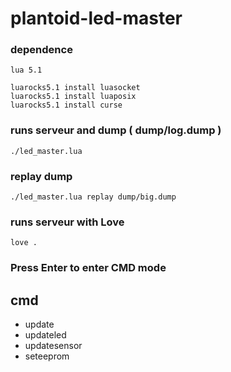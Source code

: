 # plantoid-led-master

### dependence
```
lua 5.1

luarocks5.1 install luasocket
luarocks5.1 install luaposix
luarocks5.1 install curse
```

### runs serveur and dump ( dump/log.dump )
```
./led_master.lua
```
### replay dump
```
./led_master.lua replay dump/big.dump
```

### runs serveur with Love
```
love .
```

### Press Enter to enter CMD mode

## cmd
- update
- updateled
- updatesensor
- seteeprom
